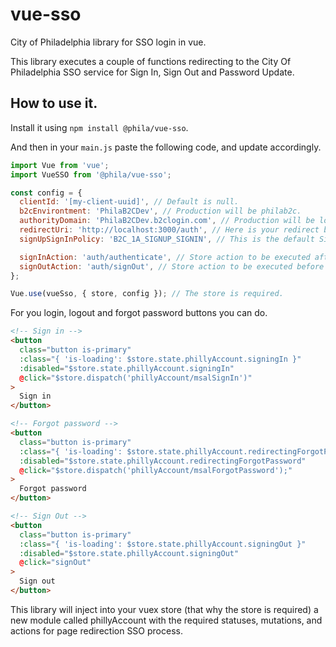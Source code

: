 # vue-sso
City of Philadelphia library for SSO login in vue.

This library executes a couple of functions redirecting to the City Of Philadelphia SSO service for Sign In, Sign Out and Password Update.

## How to use it.
Install it using `npm install @phila/vue-sso`.

And then in your `main.js` paste the following code, and update accordingly.

```js
import Vue from 'vue';
import VueSSO from '@phila/vue-sso';

const config = {
  clientId: '[my-client-uuid]', // Default is null. 
  b2cEnvirontment: 'PhilaB2CDev', // Production will be philab2c.
  authorityDomain: 'PhilaB2CDev.b2clogin.com', // Production will be login.phila.gov
  redirectUri: 'http://localhost:3000/auth', // Here is your redirect back URL.
  signUpSignInPolicy: 'B2C_1A_SIGNUP_SIGNIN', // This is the default Sign In custom policy. (No MFA)

  signInAction: 'auth/authenticate', // Store action to be executed after obtaining the token. It pass over the token as a sole parameter.
  signOutAction: 'auth/signOut', // Store action to be executed before loging out redirection. No paramters are pass over the action.
};

Vue.use(vueSso, { store, config }); // The store is required.
```

For you login, logout and forgot password buttons you can do. 

```html
<!-- Sign in -->
<button
  class="button is-primary"
  :class="{ 'is-loading': $store.state.phillyAccount.signingIn }"
  :disabled="$store.state.phillyAccount.signingIn"
  @click="$store.dispatch('phillyAccount/msalSignIn')"
>
  Sign in
</button>

<!-- Forgot password -->
<button
  class="button is-primary"
  :class="{ 'is-loading': $store.state.phillyAccount.redirectingForgotPassword }"
  :disabled="$store.state.phillyAccount.redirectingForgotPassword"
  @click="$store.dispatch('phillyAccount/msalForgotPassword');"
>
  Forgot password
</button>

<!-- Sign Out -->
<button
  class="button is-primary"
  :class="{ 'is-loading': $store.state.phillyAccount.signingOut }"
  :disabled="$store.state.phillyAccount.signingOut"
  @click="signOut"
>
  Sign out
</button>
```

This library will inject into your vuex store (that why the store is required) a new module called phillyAccount with the required statuses, mutations, and actions for page redirection SSO process.